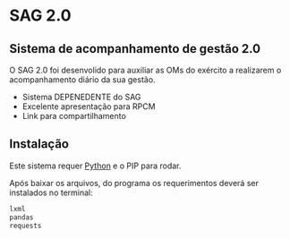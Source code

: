 # SAG 2.0
## Sistema de acompanhamento de gestão 2.0

O SAG 2.0 foi desenvolido para auxiliar as OMs do exército a realizarem o acompanhamento diário da sua gestão.

- Sistema DEPENEDENTE do SAG
- Excelente apresentação para RPCM 
- Link para compartilhamento

## Instalação

Este sistema requer [Python](https://www.python.org/) e o PIP para rodar.

Após baixar os arquivos, do programa os requerimentos deverá ser instalados no terminal: 
```sh
lxml
pandas
requests
```
